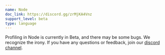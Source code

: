 ```yaml
---
name: Node
doc_link: https://discord.gg/zrMjKA4Vnz
support_level: beta
type: language
---
```


<div class='alert warning'>
Profiling in Node is currently in Beta, and there may be some bugs. We recognize the irony. If you have any questions or feedback, join our <a href="https://discord.gg/zrMjKA4Vnz">discord channel</a>.
</div>
